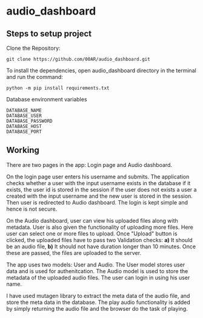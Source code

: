 # audio_dashboard

## Steps to setup project

Clone the Repository:

``` git clone https://github.com/00AR/audio_dashboard.git ```

To install the dependencies, open audio_dashboard directory in the terminal and run the command:

``` python -m pip install requirements.txt ```

Database environment variables
```
DATABASE_NAME
DATABASE_USER
DATABASE_PASSWORD
DATABASE_HOST
DATABASE_PORT
```

## Working
There are two pages in the app: Login page and Audio dashboard.

On the login page user enters his username and submits. The application checks whether a user with the input username exists in the database if it exists, the user id is stored in the session if the user does not exists a user a created with the input username and the new user is stored in the session. Then user is redirected to Audio dashboard. The login is kept simple and hence is not secure.

On the Audio dashboard, user can view his uploaded files along with metadata. User is also given the functionality of uploading more files. Here user can select one or more files to upload. Once "Upload" button is clicked, the uploaded files have to pass two Validation checks: **a)** It should be an audio file, **b)** It should not have duration longer than 10 minutes. Once these are passed, the files are uploaded to the server.

The app uses two models: User and Audio. The User model stores user data and is used for authenitcation. The Audio model is used to store the metadata of the uploaded audio files. The user can login in using his user name. 

I have used mutagen library to extract the meta data of the audio file, and store the meta data in the database. The play audio functionality is added by simply returning the audio file and the browser do the task of playing. 
